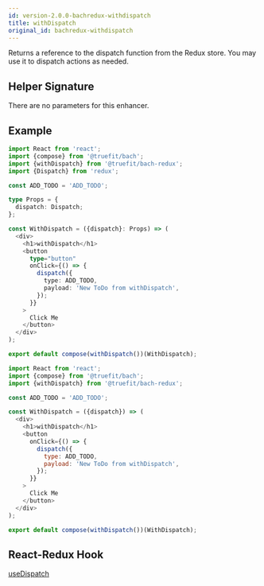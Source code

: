 ```yaml
---
id: version-2.0.0-bachredux-withdispatch
title: withDispatch
original_id: bachredux-withdispatch
---
```


Returns a reference to the dispatch function from the Redux store. You may use it to dispatch actions as needed.

## Helper Signature

There are no parameters for this enhancer.

## Example

```Typescript
import React from 'react';
import {compose} from '@truefit/bach';
import {withDispatch} from '@truefit/bach-redux';
import {Dispatch} from 'redux';

const ADD_TODO = 'ADD_TODO';

type Props = {
  dispatch: Dispatch;
};

const WithDispatch = ({dispatch}: Props) => (
  <div>
    <h1>withDispatch</h1>
    <button
      type="button"
      onClick={() => {
        dispatch({
          type: ADD_TODO,
          payload: 'New ToDo from withDispatch',
        });
      }}
    >
      Click Me
    </button>
  </div>
);

export default compose(withDispatch())(WithDispatch);
```

```Javascript
import React from 'react';
import {compose} from '@truefit/bach';
import {withDispatch} from '@truefit/bach-redux';

const ADD_TODO = 'ADD_TODO';

const WithDispatch = ({dispatch}) => (
  <div>
    <h1>withDispatch</h1>
    <button
      onClick={() => {
        dispatch({
          type: ADD_TODO,
          payload: 'New ToDo from withDispatch',
        });
      }}
    >
      Click Me
    </button>
  </div>
);

export default compose(withDispatch())(WithDispatch);
```

## React-Redux Hook

[useDispatch](https://react-redux.js.org/next/api/hooks#usedispatch)
